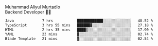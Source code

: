 Muhammad Aliyul Murtadlo
<br>
Backend Developer 👨‍💻
<br>
<!--START_SECTION:waka-->

```txt
Java             7 hrs           ████████████░░░░░░░░░░░░░   48.52 %
TypeScript       3 hrs 55 mins   ██████▓░░░░░░░░░░░░░░░░░░   27.18 %
HTML             2 hrs 35 mins   ████▒░░░░░░░░░░░░░░░░░░░░   17.90 %
YAML             23 mins         ▓░░░░░░░░░░░░░░░░░░░░░░░░   02.74 %
Blade Template   21 mins         ▓░░░░░░░░░░░░░░░░░░░░░░░░   02.54 %
```

<!--END_SECTION:waka-->
